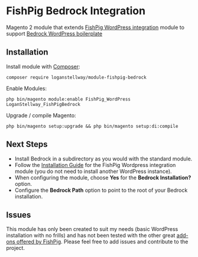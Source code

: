 # FishPig Bedrock Integration

Magento 2 module that extends [FishPig WordPress integration](https://github.com/bentideswell/magento2-wordpress-integration/) module to support [Bedrock WordPress boilerplate](https://roots.io/bedrock/)

## Installation

Install module with [Composer](https://getcomposer.org/):
```
composer require loganstellway/module-fishpig-bedrock
```

Enable Modules:
```
php bin/magento module:enable FishPig_WordPress LoganStellway_FishPigBedrock
```

Upgrade / compile Magento:
```
php bin/magento setup:upgrade && php bin/magento setup:di:compile
```

## Next Steps

  - Install Bedrock in a subdirectory as you would with the standard module. 
  - Follow the [Installation Guide](https://github.com/bentideswell/magento2-wordpress-integration/) for the FishPig Wordpress integration module (you do not need to install another WordPress instance).
  - When configuring the module, choose **Yes** for the **Bedrock Installation?** option. 
  - Configure the **Bedrock Path** option to point to the root of your Bedrock installation.

## Issues

This module has only been created to suit my needs (basic WordPress installation with no frills) and has not been tested with the other great [add-ons offered by FishPig](https://fishpig.co.uk/magento-2/wordpress-integration/add-ons/). Please feel free to add issues and contribute to the project. 
